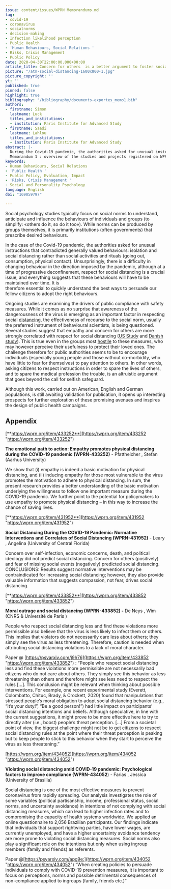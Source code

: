 ```yaml
---
issue: content/issues/WPRN Memorandums.md
tag:
- covid-19
- coronavirus
- socialnorms
- decision-making
- Infection likelihood perception
- Public Health
- 'Human Behaviours, Social Relations '
- Risks, Crisis Management
- Public Policy
date: 2020-04-30T22:00:00.000+00:00
article_title: Concern for others  is a better argument to foster social distancing
picture: "/atm-social-distancing-1600x800-1.jpg"
picture_copyright: ''
yt: ''
published: true
pinned: false
highlight: true
bibliography: "/bibliography/documents-exportes_memo1.bib"
authors:
- firstname: Simon
  lastname: Luck
  titles_and_institutions:
  - institution: Paris Institute for Advanced Study
- firstname: Saadi
  lastname: Lahlou
  titles_and_institutions:
  - institution: Paris Institute for Advanced Study
abstract: |-
  During the Covid-19 pandemic, the authorities asked for unusual instructions that contradicted generally valued behaviours: isolation and social distancing rather than social activities and rituals (going out, consumption, physical contact). Unsurprisingly, there is a difficulty in changing behaviour in the direction imposed by the pandemic, although at a time of progressive deconfinement, respect for social distancing is a crucial issue, and everything suggests that these behaviours will have to be maintained over time. It is therefore essential to understand the best ways to persuade citizens to adopt the right behaviours.
  Memorandum 1 : overview of the studies and projects registered on WPRN database
keywords:
- Human Behaviours, Social Relations
- 'Public Health '
- Public Policy, Evaluation, Impact
- 'Risks, Crisis Management '
- Social and Personality Psychology
language: English
doi: "169059797"

---
```

Social psychology studies typically focus on social norms to understand, anticipate and influence the behaviours of individuals and groups (to simplify: «others do it, so do it too»). While norms can be produced by groups themselves, it is primarily institutions (often governments) that prescribe desired behaviours.

In the case of the Covid-19 pandemic, the authorities asked for unusual instructions that contradicted generally valued behaviours: isolation and social distancing rather than social activities and rituals (going out, consumption, physical contact). Unsurprisingly, there is a difficulty in changing behaviour in the direction imposed by the pandemic, although at a time of progressive deconfinement, respect for social distancing is a crucial issue, and everything suggests that these behaviours will have to be maintained over time. It is  
therefore essential to quickly understand the best ways to persuade our fellow citizens to adopt the right behaviours.

Ongoing studies are examining the drivers of public compliance with safety measures. While it comes as no surprise that awareness of the dangerousness of the virus is emerging as an important factor in respecting social [distancing](https://wprn.org/item/433852 "wprn 433852"), the effectiveness of recourse to the social norm, usually the preferred instrument of behavioural scientists, is being questioned. Several studies suggest that empathy and concern for others are more strongly correlated with respect for social distancing ([US Study](https://wprn.org/item/431952 "wprn 431952") and [Danish study](https://wprn.org/item/433252 "wprn 433252")). This is true even in the groups most [hostile](https://wprn.org/item/434052 "wprn 434052") to these measures, who may however perceive their usefulness to protect their loved ones. The challenge therefore for public authorities seems to be  to encourage individuals (especially young people and those without co-morbidity, who have little to fear for themselves) to pay attention to others. In other words, asking citizens to respect instructions in order to spare the lives of others, and to spare the medical profession the trouble, is an altruistic argument that goes beyond the call for selfish safeguard.

Although this work, carried out on American, English and German populations, is still awaiting validation for publication, it opens up interesting prospects for further exploration of these promising avenues and inspires the design of public health campaigns.

## Appendix

[**https://wprn.org/item/433252**](https://wprn.org/item/433252 "https://wprn.org/item/433252")

**The emotional path to action: Empathy promotes physical distancing during the COVID-19 pandemic (WPRN-433252)** - Pfattheicher , Stefan (Aarhus University)

We show that (i) empathy is indeed a basic motivation for physical distancing, and (ii) inducing empathy for those most vulnerable to the virus promotes the motivation to adhere to physical distancing. In sum, the present research provides a better understanding of the basic motivation underlying the willingness to follow one important measure during the COVID-19 pandemic. We further point to the potential for policymakers to use empathy to promote physical distancing – in this way to increase the chance of saving lives.

[**https://wprn.org/item/431952**](https://wprn.org/item/431952 "https://wprn.org/item/431952")

**Social Distancing During the COVID-19 Pandemic: Normative Interventions and Correlates of Social Distancing (WPRN-431952)** - Leary , Angelina (University of Central Florida)

Concern over self-infection, economic concerns, death, and political ideology did not predict social distancing. Concern for others (positively) and fear of missing social events (negatively) predicted social distancing. CONCLUSIONS: Results suggest normative interventions may be contraindicated for increasing social distancing; however, they also provide valuable information that suggests compassion, not fear, drives social distancing.

[**https://wprn.org/item/433852**](https://wprn.org/item/433852 "https://wprn.org/item/433852")

**Moral outrage and social distancing (WPRN-433852) -** De Neys , Wim (CNRS & Université de Paris )

People who respect social distancing less and find these violations more permissible also believe that the virus is less likely to infect them or others. This implies that violators do not necessarily care less about others; they simply see the virus as less threatening. Therefore, caution is needed when attributing social distancing violations to a lack of moral character.

Paper @ [https://psyarxiv.com/j9h76](https://wprn.org/item/433852 "https://wprn.org/item/433852") : “People who respect social distancing less and find these violations more permissible are not necessarily bad citizens who do not care about others. They simply see this behavior as less threatening than others and therefore might see less need to respect the rules \[…\]. This conclusion might be relevant when thinking about possible interventions. For example, one recent experimental study (Everett, Colombatto, Chituc, Brady, & Crockett, 2020) found that manipulations that stressed people’s moral obligation to adopt social distancing behavior (e.g., “It’s your duty!”, “Be a good person!”) had little impact on participants’ social distancing intentions and beliefs. Although speculative, in line with the current suggestions, it might prove to be more effective here to try to directly alter (i.e., boost) people’s threat perception. \[…\] From a societal point of view, the biggest challenge might not be to get citizens to respect social distancing rules at the point where their threat perception is peaking but to keep people to stick to this behavior when they start to perceive the virus as less threatening.”

[https://wprn.org/item/434052](https://wprn.org/item/434052 "https://wprn.org/item/434052")

**Violating social distancing amid COVID-19 pandemic: Psychological factors to improve compliance (WPRN-434052**) - Farias , Jessica (University of Brasilia)

Social distancing is one of the most effective measures to prevent coronavirus from rapidly spreading. Our analysis investigates the role of some variables (political partisanship, income, professional status, social norms, and uncertainty avoidance) in intentions of not complying with social distancing measures, which can lead to higher infection rates and to compromising the capacity of health systems worldwide. We applied an online questionnaire to 2,056 Brazilian participants. Our findings indicate that individuals that support rightwing parties, have lower wages, are currently unemployed, and have a higher uncertainty avoidance tendency are more prone to violating social distancing measures. Social norms also play a significant role on the intentions but only when using ingroup members (family and friends) as referents.

Paper @[https://psyarxiv.com/apg9e:](https://wprn.org/item/434052 "https://wprn.org/item/434052") “When creating policies to persuade individuals to comply with COVID-19 prevention measures, it is important to focus on perceptions, norms and possible detrimental consequences of non-compliance applied to ingroups (family, friends etc.)”